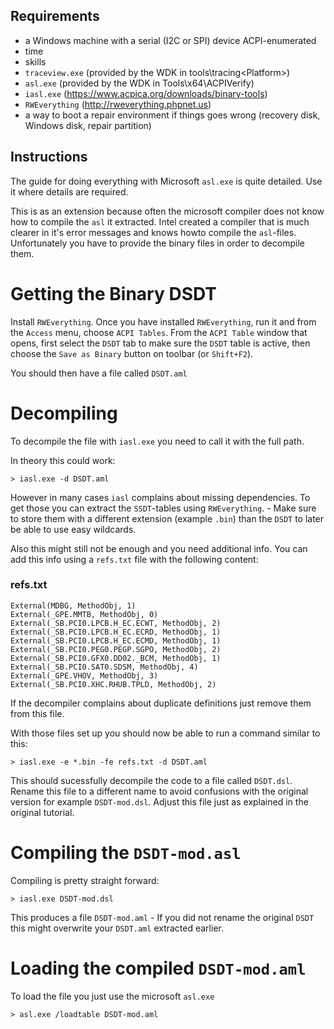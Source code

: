 Requirements
------------

- a Windows machine with a serial (I2C or SPI) device ACPI-enumerated
- time
- skills
- ```traceview.exe``` (provided by the WDK in tools\tracing\<Platform>)
- ```asl.exe``` (provided by the WDK in Tools\x64\ACPIVerify)
- ```iasl.exe``` (https://www.acpica.org/downloads/binary-tools)
- ```RWEverything``` (http://rweverything.phpnet.us)
- a way to boot a repair environment if things goes wrong (recovery disk, Windows disk, repair partition)

Instructions
------------

The guide for doing everything with Microsoft `asl.exe` is quite detailed. Use it where details are required.

This is as an extension because often the microsoft compiler does not know how to compile the `asl` it extracted.
Intel created a compiler that is much clearer in it's error messages and knows howto compile the `asl`-files.
Unfortunately you have to provide the binary files in order to decompile them.

Getting the Binary DSDT
=======================

Install `RWEverything`.
Once you have installed `RWEverything`, run it and from the `Access` menu, choose `ACPI Tables`. From the `ACPI Table` window that opens, first select the `DSDT` tab to make sure the `DSDT` table is active, then choose the `Save as Binary` button on toolbar (or `Shift+F2`).

You should then have a file called `DSDT.aml`

Decompiling
===========

To decompile the file with `iasl.exe` you need to call it with the full path.

In theory this could work:

```
> iasl.exe -d DSDT.aml
```

However in many cases `iasl` complains about missing dependencies. To get those you can extract the `SSDT`-tables using `RWEverything`. - Make sure to store them with a different extension (example `.bin`) than the `DSDT` to later be able to use easy wildcards.

Also this might still not be enough and you need additional info. You can add this info using a `refs.txt` file with the following content:

### refs.txt
```
External(MDBG, MethodObj, 1)
External(_GPE.MMTB, MethodObj, 0)
External(_SB.PCI0.LPCB.H_EC.ECWT, MethodObj, 2)
External(_SB.PCI0.LPCB.H_EC.ECRD, MethodObj, 1)
External(_SB.PCI0.LPCB.H_EC.ECMD, MethodObj, 1)
External(_SB.PCI0.PEG0.PEGP.SGPO, MethodObj, 2)
External(_SB.PCI0.GFX0.DD02._BCM, MethodObj, 1)
External(_SB.PCI0.SAT0.SDSM, MethodObj, 4)
External(_GPE.VHOV, MethodObj, 3)
External(_SB.PCI0.XHC.RHUB.TPLD, MethodObj, 2)
```

If the decompiler complains about duplicate definitions just remove them from this file.

With those files set up you should now be able to run a command similar to this:

```
> iasl.exe -e *.bin -fe refs.txt -d DSDT.aml
```

This should sucessfully decompile the code to a file called `DSDT.dsl`. Rename this file to a different name to avoid confusions with the original version for example `DSDT-mod.dsl`. Adjust this file just as explained in the original tutorial.

Compiling the `DSDT-mod.asl`
========================

Compiling is pretty straight forward:

```
> iasl.exe DSDT-mod.dsl
```

This produces a file `DSDT-mod.aml` - If you did not rename the original `DSDT` this might overwrite your `DSDT.aml` extracted earlier.

Loading the compiled `DSDT-mod.aml`
===================================

To load the file you just use the microsoft `asl.exe`

```
> asl.exe /loadtable DSDT-mod.aml
```